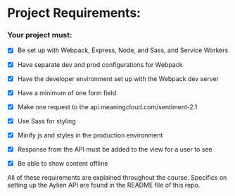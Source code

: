 # Project Requirements:

### Your project must:

- [x] Be set up with Webpack, Express, Node, and Sass, and Service Workers

- [x] Have separate dev and prod configurations for Webpack

- [x] Have the developer environment set up with the Webpack dev server

- [x] Have a minimum of one form field

- [x] Make one request to the api.meaningcloud.com/sentiment-2.1

- [x] Use Sass for styling

- [x] Minify js and styles in the production environment

- [x] Response from the API must be added to the view for a user to see

- [x] Be able to show content offline

All of these requirements are explained throughout the course. Specifics on setting up the Aylien API are found in the README file of this repo.
